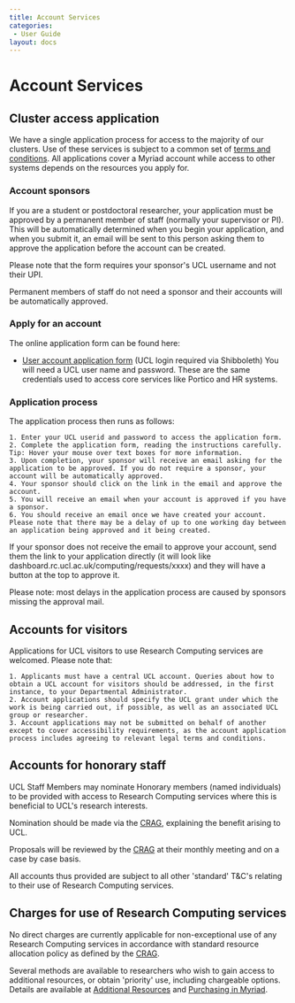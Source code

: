 ```yaml
---
title: Account Services
categories:
 - User Guide
layout: docs
---
```


# Account Services

## Cluster access application

We have a single application process for access to the majority of our clusters. Use of these services is subject to a common set of [terms and conditions](Terms_and_Conditions.md). All applications cover a Myriad account while access to other systems depends on the resources you apply for. 

### Account sponsors

If you are a student or postdoctoral researcher, your application must be approved by a permanent member of staff (normally your supervisor or PI). This will be automatically determined when you begin your application, and when you submit it, an email will be sent to this person asking them to approve the application before the account can be created.

Please note that the form requires your sponsor's UCL username and not their UPI.

Permanent members of staff do not need a sponsor and their accounts will be automatically approved. 

### Apply for an account

The online application form can be found here: 
 * [User account application form](https://signup.rc.ucl.ac.uk/computing/requests/new) (UCL login required via Shibboleth) 
You will need a UCL user name and password. These are the same credentials used to access core services like Portico and HR systems. 

### Application process

The application process then runs as follows:

    1. Enter your UCL userid and password to access the application form.
    2. Complete the application form, reading the instructions carefully. Tip: Hover your mouse over text boxes for more information.
    3. Upon completion, your sponsor will receive an email asking for the application to be approved. If you do not require a sponsor, your account will be automatically approved.
    4. Your sponsor should click on the link in the email and approve the account.
    5. You will receive an email when your account is approved if you have a sponsor.
    6. You should receive an email once we have created your account. Please note that there may be a delay of up to one working day between an application being approved and it being created.

If your sponsor does not receive the email to approve your account, send them the link to your application directly (it will look like dashboard.rc.ucl.ac.uk/computing/requests/xxxx) and they will have a button at the top to approve it.

Please note: most delays in the application process are caused by sponsors missing the approval mail. 

## Accounts for visitors

Applications for UCL visitors to use Research Computing services are welcomed. Please note that:

    1. Applicants must have a central UCL account. Queries about how to obtain a UCL account for visitors should be addressed, in the first instance, to your Departmental Administrator.
    2. Account applications should specify the UCL grant under which the work is being carried out, if possible, as well as an associated UCL group or researcher.
    3. Account applications may not be submitted on behalf of another except to cover accessibility requirements, as the account application process includes agreeing to relevant legal terms and conditions.

## Accounts for honorary staff

UCL Staff Members may nominate Honorary members (named individuals) to be provided with access to Research Computing services where this is beneficial to UCL's research interests.

Nomination should be made via the [CRAG](http://www.ucl.ac.uk/isd/about/governance/research-it/crag), explaining the benefit arising to UCL.

Proposals will be reviewed by the [CRAG](http://www.ucl.ac.uk/isd/about/governance/research-it/crag) at their monthly meeting and on a case by case basis.

All accounts thus provided are subject to all other 'standard' T&C's relating to their use of Research Computing services. 

## Charges for use of Research Computing services

No direct charges are currently applicable for non-exceptional use of any Research Computing services in accordance with standard resource allocation policy as defined by the [CRAG](http://www.ucl.ac.uk/isd/about/governance/research-it/crag).

Several methods are available to researchers who wish to gain access to additional resources, or obtain 'priority' use, including chargeable options. Details are available at [Additional Resources](Additional_Resources.md) and [Purchasing in Myriad](Paid-For_Resources/Purchasing_in_Myriad.md).

